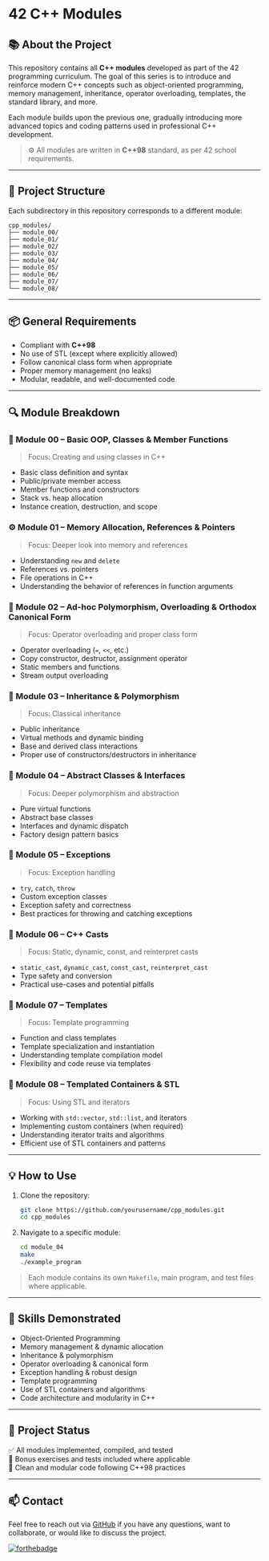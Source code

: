 # 42 C++ Modules

## 📚 About the Project

This repository contains all **C++ modules** developed as part of the 42 programming curriculum. The goal of this series is to introduce and reinforce modern C++ concepts such as object-oriented programming, memory management, inheritance, operator overloading, templates, the standard library, and more.

Each module builds upon the previous one, gradually introducing more advanced topics and coding patterns used in professional C++ development.

> ⚙️ All modules are written in **C++98** standard, as per 42 school requirements.

---

## 🧩 Project Structure

Each subdirectory in this repository corresponds to a different module:

```
cpp_modules/
├── module_00/
├── module_01/
├── module_02/
├── module_03/
├── module_04/
├── module_05/
├── module_06/
├── module_07/
└── module_08/
```

---

## 📦 General Requirements

- Compliant with **C++98**
- No use of STL (except where explicitly allowed)
- Follow canonical class form when appropriate
- Proper memory management (no leaks)
- Modular, readable, and well-documented code

---

## 🔍 Module Breakdown

### 🧱 Module 00 – Basic OOP, Classes & Member Functions

> Focus: Creating and using classes in C++

- Basic class definition and syntax
- Public/private member access
- Member functions and constructors
- Stack vs. heap allocation
- Instance creation, destruction, and scope

### ⚙️ Module 01 – Memory Allocation, References & Pointers

> Focus: Deeper look into memory and references

- Understanding `new` and `delete`
- References vs. pointers
- File operations in C++
- Understanding the behavior of references in function arguments

### 🧠 Module 02 – Ad-hoc Polymorphism, Overloading & Orthodox Canonical Form

> Focus: Operator overloading and proper class form

- Operator overloading (`=`, `<<`, etc.)
- Copy constructor, destructor, assignment operator
- Static members and functions
- Stream output overloading

### 🧬 Module 03 – Inheritance & Polymorphism

> Focus: Classical inheritance

- Public inheritance
- Virtual methods and dynamic binding
- Base and derived class interactions
- Proper use of constructors/destructors in inheritance

### 🧪 Module 04 – Abstract Classes & Interfaces

> Focus: Deeper polymorphism and abstraction

- Pure virtual functions
- Abstract base classes
- Interfaces and dynamic dispatch
- Factory design pattern basics

### 🧰 Module 05 – Exceptions

> Focus: Exception handling

- `try`, `catch`, `throw`
- Custom exception classes
- Exception safety and correctness
- Best practices for throwing and catching exceptions

### 🧪 Module 06 – C++ Casts

> Focus: Static, dynamic, const, and reinterpret casts

- `static_cast`, `dynamic_cast`, `const_cast`, `reinterpret_cast`
- Type safety and conversion
- Practical use-cases and potential pitfalls

### 🧠 Module 07 – Templates

> Focus: Template programming

- Function and class templates
- Template specialization and instantiation
- Understanding template compilation model
- Flexibility and code reuse via templates

### 🧲 Module 08 – Templated Containers & STL

> Focus: Using STL and iterators

- Working with `std::vector`, `std::list`, and iterators
- Implementing custom containers (when required)
- Understanding iterator traits and algorithms
- Efficient use of STL containers and patterns

---

## 💡 How to Use

1. Clone the repository:
   ```bash
   git clone https://github.com/yourusername/cpp_modules.git
   cd cpp_modules
   ```

2. Navigate to a specific module:
   ```bash
   cd module_04
   make
   ./example_program
   ```

> Each module contains its own `Makefile`, main program, and test files where applicable.

---

## 🧠 Skills Demonstrated

- Object-Oriented Programming  
- Memory management & dynamic allocation  
- Inheritance & polymorphism  
- Operator overloading & canonical form  
- Exception handling & robust design  
- Template programming  
- Use of STL containers and algorithms  
- Code architecture and modularity in C++

---

## 📁 Project Status

✅ All modules implemented, compiled, and tested  
🧪 Bonus exercises and tests included where applicable  
📌 Clean and modular code following C++98 practices

---

## 📫 Contact

Feel free to reach out via [GitHub](https://github.com/Nicolike20) if you have any questions, want to collaborate, or would like to discuss the project.

[![forthebadge](https://forthebadge.com/images/featured/featured-built-with-love.svg)](https://forthebadge.com)
